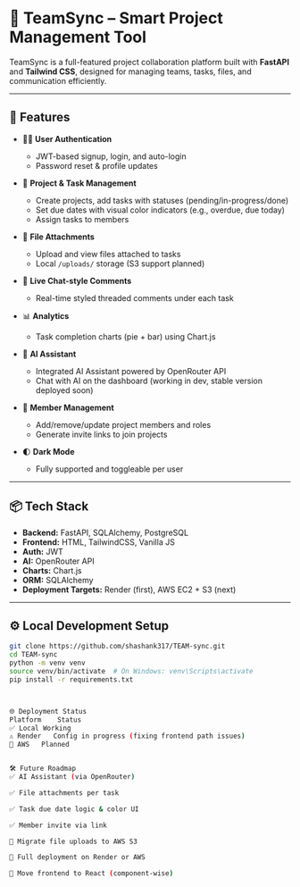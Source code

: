 # 🧠 TeamSync – Smart Project Management Tool

TeamSync is a full-featured project collaboration platform built with **FastAPI** and **Tailwind CSS**, designed for managing teams, tasks, files, and communication efficiently.

---

## 🚀 Features

- 🧑‍💼 **User Authentication**
  - JWT-based signup, login, and auto-login
  - Password reset & profile updates

- 📁 **Project & Task Management**
  - Create projects, add tasks with statuses (pending/in-progress/done)
  - Set due dates with visual color indicators (e.g., overdue, due today)
  - Assign tasks to members

- 📎 **File Attachments**
  - Upload and view files attached to tasks
  - Local `/uploads/` storage (S3 support planned)

- 💬 **Live Chat-style Comments**
  - Real-time styled threaded comments under each task

- 📊 **Analytics**
  - Task completion charts (pie + bar) using Chart.js

- 🤖 **AI Assistant**
  - Integrated AI Assistant powered by OpenRouter API
  - Chat with AI on the dashboard (working in dev, stable version deployed soon)

- 👥 **Member Management**
  - Add/remove/update project members and roles
  - Generate invite links to join projects

- 🌓 **Dark Mode**
  - Fully supported and toggleable per user

---

## 📦 Tech Stack

- **Backend:** FastAPI, SQLAlchemy, PostgreSQL
- **Frontend:** HTML, TailwindCSS, Vanilla JS
- **Auth:** JWT
- **AI:** OpenRouter API
- **Charts:** Chart.js
- **ORM:** SQLAlchemy
- **Deployment Targets:** Render (first), AWS EC2 + S3 (next)

---

## ⚙️ Local Development Setup

```bash
git clone https://github.com/shashank317/TEAM-sync.git
cd TEAM-sync
python -m venv venv
source venv/bin/activate  # On Windows: venv\Scripts\activate
pip install -r requirements.txt



🌐 Deployment Status
Platform	Status
✅ Local	Working
⚠️ Render	Config in progress (fixing frontend path issues)
🚧 AWS	Planned


🛠️ Future Roadmap
✅ AI Assistant (via OpenRouter)

✅ File attachments per task

✅ Task due date logic & color UI

✅ Member invite via link

🚀 Migrate file uploads to AWS S3

🚀 Full deployment on Render or AWS

🎨 Move frontend to React (component-wise)

